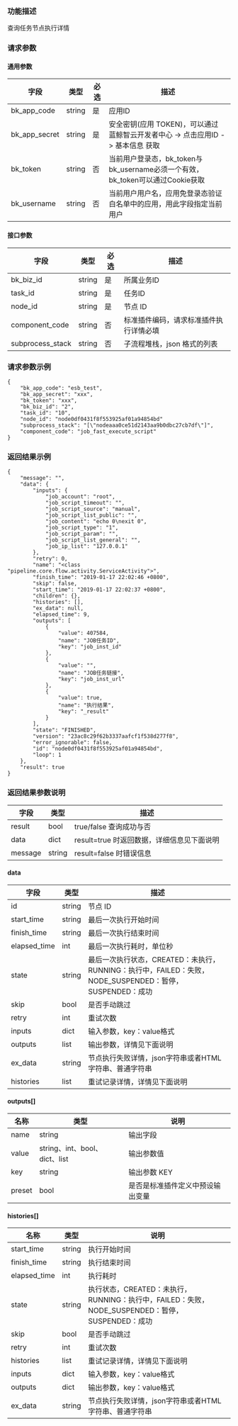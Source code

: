 ### 功能描述

查询任务节点执行详情

### 请求参数

#### 通用参数
|   字段           |  类型       | 必选     |  描述             |
|-----------------|-------------|---------|------------------|
|   bk_app_code   |   string    |   是    |  应用ID |
|   bk_app_secret |   string    |   是    |  安全密钥(应用 TOKEN)，可以通过 蓝鲸智云开发者中心 -> 点击应用ID -> 基本信息 获取 |
|   bk_token      |   string    |   否    |  当前用户登录态，bk_token与bk_username必须一个有效，bk_token可以通过Cookie获取  |
|   bk_username   |   string    |   否    |  当前用户用户名，应用免登录态验证白名单中的应用，用此字段指定当前用户              |

#### 接口参数

| 字段          |  类型       | 必选   |  描述            |
|---------------|------------|--------|------------------|
|   bk_biz_id    |   string     |   是   |  所属业务ID |
|   task_id     |   string   |   是   |  任务ID     |
|   node_id        | string     | 是         | 节点 ID                        |
|   component_code| string     | 否         | 标准插件编码，请求标准插件执行详情必填 |
|   subprocess_stack| string   | 否         | 子流程堆栈，json 格式的列表    |

### 请求参数示例

```
{
    "bk_app_code": "esb_test",
    "bk_app_secret": "xxx",
    "bk_token": "xxx",
    "bk_biz_id": "2",
    "task_id": "10",
    "node_id": "node0df0431f8f553925af01a94854bd"
    "subprocess_stack": "[\"nodeaaa0ce51d2143aa9b0dbc27cb7df\"]",
    "component_code": "job_fast_execute_script"
}
```

### 返回结果示例

```
{
    "message": "",
    "data": {
        "inputs": {
            "job_account": "root",
            "job_script_timeout": "",
            "job_script_source": "manual",
            "job_script_list_public": "",
            "job_content": "echo 0\nexit 0",
            "job_script_type": "1",
            "job_script_param": "",
            "job_script_list_general": "",
            "job_ip_list": "127.0.0.1"
        },
        "retry": 0,
        "name": "<class "pipeline.core.flow.activity.ServiceActivity">",
        "finish_time": "2019-01-17 22:02:46 +0800",
        "skip": false,
        "start_time": "2019-01-17 22:02:37 +0800",
        "children": {},
        "histories": [],
        "ex_data": null,
        "elapsed_time": 9,
        "outputs": [
            {
                "value": 407584,
                "name": "JOB任务ID",
                "key": "job_inst_id"
            },
            {
                "value": "",
                "name": "JOB任务链接",
                "key": "job_inst_url"
            },
            {
                "value": true,
                "name": "执行结果",
                "key": "_result"
            }
        ],
        "state": "FINISHED",
        "version": "23ac8c29f62b3337aafcf1f538d277f8",
        "error_ignorable": false,
        "id": "node0df0431f8f553925af01a94854bd",
        "loop": 1
    },
    "result": true
}
```

### 返回结果参数说明

| 字段      | 类型      | 描述      |
|-----------|----------|-----------|
|  result   |    bool    |      true/false 查询成功与否     |
|  data     |    dict    |      result=true 时返回数据，详细信息见下面说明     |
|  message  |    string  |      result=false 时错误信息     |

#### data

| 字段      | 类型      | 描述      |
|-----------|----------|-----------|
|  id           | string     | 节点 ID                        |
|  start_time   | string     | 最后一次执行开始时间           |
|  finish_time  | string     | 最后一次执行结束时间           |
|  elapsed_time | int        | 最后一次执行耗时，单位秒       |
|  state        | string     | 最后一次执行状态，CREATED：未执行，RUNNING：执行中，FAILED：失败，NODE_SUSPENDED：暂停，SUSPENDED：成功 |
|  skip         | bool       | 是否手动跳过                   |
|  retry        | int        | 重试次数                       |
|  inputs       | dict       | 输入参数，key：value格式       |
|  outputs      | list       | 输出参数，详情见下面说明       |
|  ex_data      | string     | 节点执行失败详情，json字符串或者HTML字符串、普通字符串 |
|  histories    | list       | 重试记录详情，详情见下面说明   |

#### outputs[]
|      名称     |     类型   |               说明             |
| ------------  | ---------- | ------------------------------ |
|  name         | string     | 输出字段                   |
|  value        | string、int、bool、dict、list | 输出参数值  |
|  key          | string     | 输出参数 KEY                   |
|  preset       | bool       | 是否是标准插件定义中预设输出变量   |


#### histories[]
|      名称     |     类型   |               说明             |
| ------------  | ---------- | ------------------------------ |
|  start_time   | string     | 执行开始时间                   |
|  finish_time  | string     | 执行结束时间                   |
|  elapsed_time | int        | 执行耗时                       |
|  state        | string     | 执行状态，CREATED：未执行，RUNNING：执行中，FAILED：失败，NODE_SUSPENDED：暂停，SUSPENDED：成功 |
|  skip         | bool       | 是否手动跳过                   |
|  retry        | int        | 重试次数                       |
|  histories    | list       | 重试记录详情，详情见下面说明   |
|  inputs       | dict       | 输入参数，key：value格式       |
|  outputs      | dict       | 输出参数，key：value格式       |
|  ex_data      | string     | 节点执行失败详情，json字符串或者HTML字符串、普通字符串 |

